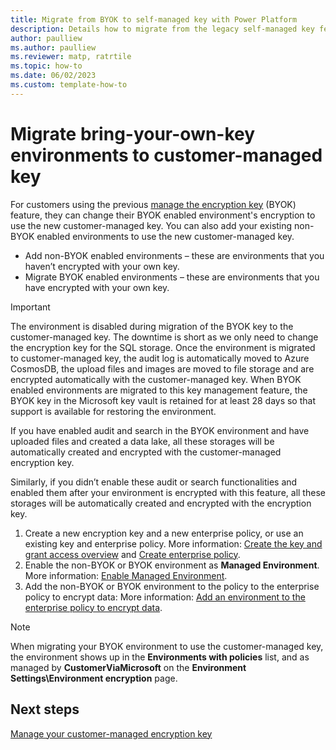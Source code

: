 ```yaml
---
title: Migrate from BYOK to self-managed key with Power Platform
description: Details how to migrate from the legacy self-managed key feature to customer-managed key
author: paulliew
ms.author: paulliew
ms.reviewer: matp, ratrtile
ms.topic: how-to 
ms.date: 06/02/2023
ms.custom: template-how-to
---
```

# Migrate bring-your-own-key environments to customer-managed key

For customers using the previous [manage the encryption key](manage-encryption-key.md) (BYOK) feature, they can change their BYOK enabled environment's encryption to use the new customer-managed key. You can also add your existing non-BYOK enabled environments to use the new customer-managed key.

- Add non-BYOK enabled environments – these are environments that you haven’t encrypted with your own key.
- Migrate BYOK enabled environments – these are environments that you have encrypted with your own key.

> [!IMPORTANT]
>
> The environment is disabled during migration of the BYOK key to the customer-managed key. The downtime is short as we only need to change the encryption key for the SQL storage. Once the environment is migrated to customer-managed key, the audit log is automatically moved to Azure CosmosDB, the upload files and images are moved to file storage and are encrypted automatically with the customer-managed key. When BYOK enabled environments are migrated to this key management feature, the BYOK key in the Microsoft key vault is retained for at least 28 days so that support is available for restoring the environment.

If you have enabled audit and search in the BYOK environment and have uploaded files and created a data lake, all these storages will be automatically created and encrypted with the customer-managed encryption key.

Similarly, if you didn’t enable these audit or search functionalities and enabled them after your environment is encrypted with this feature, all these storages will be automatically created and encrypted with the encryption key.

1. Create a new encryption key and a new enterprise policy, or use an existing key and enterprise policy. More information: [Create the key and grant access overview](customer-managed-key.md#create-the-key-and-grant-access-overview) and [Create enterprise policy](customer-managed-key.md#create-enterprise-policy).
1. Enable the non-BYOK or BYOK environment as **Managed Environment**. More information: [Enable Managed Environment](https://learn.microsoft.com/power-platform/admin/customer-managed-key#enable-managed-environment-for-the-environment-to-be-added-into-the-enterprise-policy).
1. Add the non-BYOK or BYOK environment to the policy to the enterprise policy to encrypt data: More information: [Add an environment to the enterprise policy to encrypt data](customer-managed-key.md#add-an-environment-to-the-enterprise-policy-to-encrypt-data).

> [!NOTE]
> When migrating your BYOK environment to use the customer-managed key, the environment shows up in the **Environments with policies** list, and as managed by **CustomerViaMicrosoft** on the **Environment Settings\Environment encryption** page.

## Next steps

[Manage your customer-managed encryption key](customer-managed-key.md)
